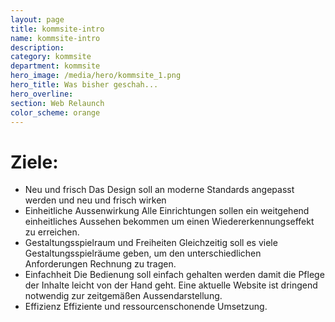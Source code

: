 ```yaml
---
layout: page
title: kommsite-intro
name: kommsite-intro
description: 
category: kommsite
department: kommsite
hero_image: /media/hero/kommsite_1.png
hero_title: Was bisher geschah...
hero_overline: 
section: Web Relaunch
color_scheme: orange
---
```


# Ziele:

- Neu und frisch
  Das Design soll an moderne Standards angepasst werden und neu und frisch wirken
- Einheitliche Aussenwirkung
  Alle Einrichtungen sollen ein weitgehend einheitliches Aussehen bekommen um einen Wiedererkennungseffekt zu erreichen. 
- Gestaltungsspielraum und Freiheiten
  Gleichzeitig soll es viele Gestaltungsspielräume geben, um den unterschiedlichen Anforderungen Rechnung zu tragen.
- Einfachheit
  Die Bedienung soll einfach gehalten werden damit die Pflege der Inhalte leicht von der Hand geht. Eine aktuelle Website ist dringend notwendig zur zeitgemäßen Aussendarstellung.
- Effizienz
  Effiziente und ressourcenschonende Umsetzung.
